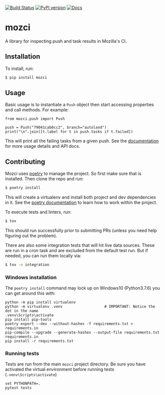 [![Build Status](https://travis-ci.org/mozilla/mozci.svg?branch=master)](https://travis-ci.org/mozilla/mozci)
[![PyPI version](https://badge.fury.io/py/mozci.svg)](https://badge.fury.io/py/mozci)
[![Docs](https://readthedocs.org/projects/mozci/badge/?version=latest)](https://mozci.readthedocs.io/en/latest/?badge=latest)

# mozci
A library for inspecting push and task results in Mozilla's CI.


## Installation

To install, run:

```bash
$ pip install mozci
```


## Usage

Basic usage is to instantiate a ``Push`` object then start accessing properties and call methods.
For example:

```python3
from mozci.push import Push

push = Push("79041cab0cc2", branch="autoland")
print("\n".join([t.label for t in push.tasks if t.failed])
```

This will print all the failing tasks from a given push. See the
[documentation](https://mozci.readthedocs.io/en/latest/) for more usage details and API docs.


## Contributing

Mozci uses [poetry](https://python-poetry.org/) to manage the project. So first make sure that is
installed. Then clone the repo and run:

```bash
$ poetry install
```

This will create a virtualenv and install both project and dev dependencies in it. See the [poetry
documentation](https://python-poetry.org/docs/) to learn how to work within the project.

To execute tests and linters, run:

```bash
$ tox
```

This should run successfully prior to submitting PRs (unless you need help figuring out the
problem).

There are also some integration tests that will hit live data sources. These are run in a cron task
and are excluded from the default test run. But if needed, you can run them locally via:

```bash
$ tox -e integration
```

### Windows installation

The `poetry install` command may lock up on Windows10 (Python3.7.6) you can get around this with:

    python -m pip install virtualenv
    python -m virtualenv .venv                   # IMPORTANT: Notice the dot in the name
    .venv\Scripts\activate
    pip install pip-tools
    poetry export --dev --without-hashes -f requirements.txt > requirements.in
    pip-compile --upgrade --generate-hashes --output-file requirements.txt requirements.in 
    pip install -r requirements.txt

### Running tests

Tests are run from the main `mozci` project directory. Be sure you have activated the virtual environment before running tests (`.venv\Scripts\activate`)

    set PYTHONPATH=.
    pytest tests
    
